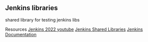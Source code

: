 ## Jenkins libraries

shared library for testing jenkins libs

Resources
[Jenkins 2022 youtube](https://www.youtube.com/watch?v=oUTGnoQzciU)
[Jenkins Shared Libraries](https://www.youtube.com/watch?v=SCeJk-eiXXw)
[Jenkins Documentation](https://www.jenkins.io/doc/book/pipeline/shared-libraries/)